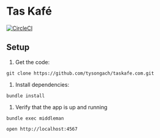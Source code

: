 # Tas Kaf&eacute;

[![CircleCI](https://circleci.com/gh/tysongach/taskafe.com.svg?style=svg)](https://circleci.com/gh/tysongach/taskafe.com)

## Setup

1. Get the code:

  ```
  git clone https://github.com/tysongach/taskafe.com.git
  ```

1. Install dependencies:

  ```
  bundle install
  ```

1. Verify that the app is up and running

  ```
  bundle exec middleman
  ```

  ```
  open http://localhost:4567
  ```

